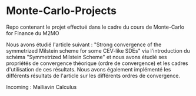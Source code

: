 # Monte-Carlo-Projects
Repo contenant le projet effectué dans le cadre du cours de Monte-Carlo for Finance du M2MO

Nous avons étudié l'article suivant : "Strong convergence of the symmetrized
Milstein scheme for some CEV-like SDEs" via l'introduction du schéma "Symmetrized Milstein Scheme" et nous avons étudié ses propriétés de convergence théorique (ordre de convergence) et les cadres d'utilisation de ces résultats. Nous avons également implémenté les différents résultats de l'article sur les différents ordres de convergence.


Incoming : Malliavin Calculus
